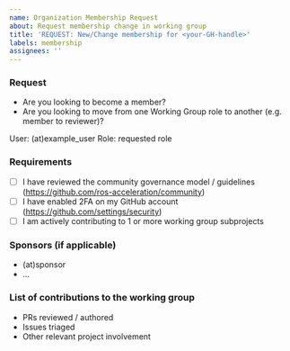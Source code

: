 ```yaml
---
name: Organization Membership Request
about: Request membership change in working group
title: 'REQUEST: New/Change membership for <your-GH-handle>'
labels: membership
assignees: ''
---
```


### Request
- Are you looking to become a member?
- Are you looking to move from one Working Group role to another (e.g. member to reviewer)?

User: (at)example_user
Role: requested role

### Requirements

- [ ] I have reviewed the community governance model / guidelines (https://github.com/ros-acceleration/community)
- [ ] I have enabled 2FA on my GitHub account (https://github.com/settings/security)
- [ ] I am actively contributing to 1 or more working group subprojects

### Sponsors (if applicable)
- (at)sponsor
- ...

### List of contributions to the working group
- PRs reviewed / authored
- Issues triaged
- Other relevant project involvement
